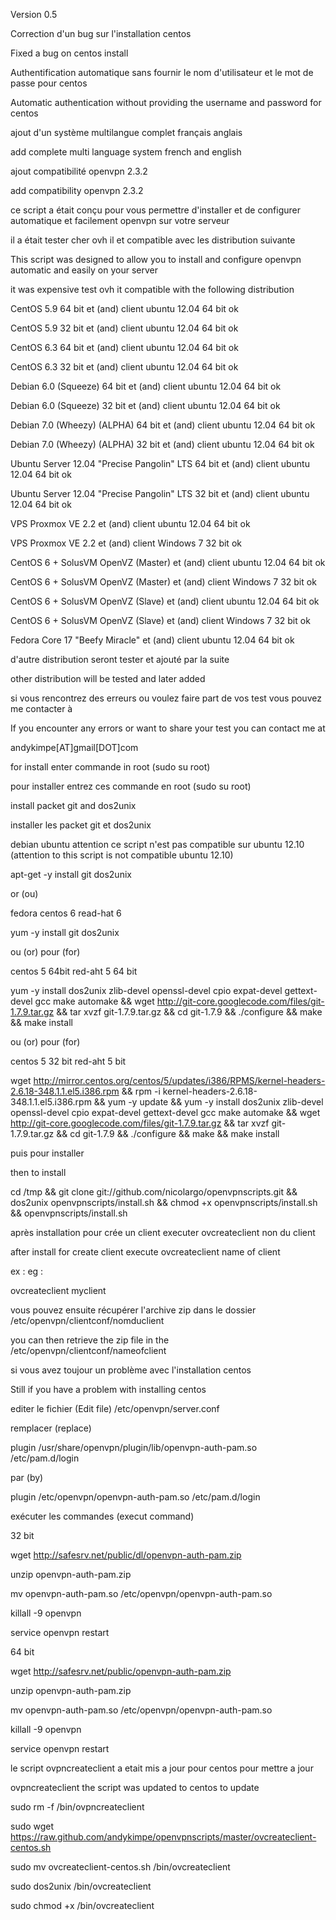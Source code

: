 Version 0.5

Correction d'un bug sur l'installation centos

Fixed a bug on centos install

Authentification automatique sans fournir le nom d'utilisateur et le mot de passe pour centos


Automatic authentication without providing the username and password for centos

ajout d'un système multilangue complet français anglais

add complete multi language system french and english

ajout compatibilité openvpn 2.3.2

add compatibility openvpn 2.3.2

ce script a était conçu pour vous permettre d'installer et de configurer automatique et facilement openvpn sur votre serveur

il a était tester cher ovh il et compatible avec les distribution suivante

This script was designed to allow you to install and configure openvpn automatic and easily on your server

it was expensive test ovh it compatible with the following distribution

CentOS 5.9 64 bit et (and) client ubuntu 12.04 64 bit ok

CentOS 5.9 32 bit et (and) client ubuntu 12.04 64 bit ok

CentOS 6.3 64 bit et (and) client ubuntu 12.04 64 bit ok

CentOS 6.3 32 bit et (and) client ubuntu 12.04 64 bit ok

Debian 6.0 (Squeeze) 64 bit et (and) client ubuntu 12.04 64 bit ok

Debian 6.0 (Squeeze) 32 bit et (and) client ubuntu 12.04 64 bit ok

Debian 7.0 (Wheezy) (ALPHA) 64 bit et (and) client ubuntu 12.04 64 bit ok

Debian 7.0 (Wheezy) (ALPHA) 32 bit et (and) client ubuntu 12.04 64 bit ok

Ubuntu Server 12.04 "Precise Pangolin" LTS 64 bit et (and) client ubuntu 12.04 64 bit ok

Ubuntu Server 12.04 "Precise Pangolin" LTS 32 bit et (and) client ubuntu 12.04 64 bit ok

VPS Proxmox VE 2.2 et (and) client ubuntu 12.04 64 bit ok

VPS Proxmox VE 2.2 et (and) client Windows 7 32 bit ok

CentOS 6 + SolusVM OpenVZ (Master) et (and) client ubuntu 12.04 64 bit ok

CentOS 6 + SolusVM OpenVZ (Master) et (and) client Windows 7 32 bit ok

CentOS 6 + SolusVM OpenVZ (Slave) et (and) client ubuntu 12.04 64 bit ok

CentOS 6 + SolusVM OpenVZ (Slave) et (and) client Windows 7 32 bit ok

Fedora Core 17 "Beefy Miracle" et (and) client ubuntu 12.04 64 bit ok


d'autre distribution seront tester et ajouté par la suite

other distribution will be tested and later added

si vous rencontrez des erreurs ou voulez faire part de vos test vous pouvez me contacter à

If you encounter any errors or want to share your test you can contact me at

andykimpe[AT]gmail[DOT]com

for install enter commande in root (sudo su root)

pour installer entrez ces commande en root (sudo su root)

install packet git and dos2unix

installer les packet git et dos2unix

debian ubuntu attention ce script n'est pas compatible sur ubuntu 12.10 (attention to this script is not compatible ubuntu 12.10)

apt-get -y install git dos2unix 

or (ou)

fedora centos 6 read-hat 6

yum -y install git dos2unix 

ou (or) pour (for) 

centos 5 64bit red-aht 5 64 bit

yum -y install dos2unix zlib-devel openssl-devel cpio expat-devel gettext-devel gcc make automake && wget http://git-core.googlecode.com/files/git-1.7.9.tar.gz && tar xvzf git-1.7.9.tar.gz && cd git-1.7.9 && ./configure && make && make install 

ou (or) pour (for) 

centos 5 32 bit red-aht 5 bit

wget http://mirror.centos.org/centos/5/updates/i386/RPMS/kernel-headers-2.6.18-348.1.1.el5.i386.rpm && rpm -i kernel-headers-2.6.18-348.1.1.el5.i386.rpm && yum -y update && yum -y install dos2unix zlib-devel openssl-devel cpio expat-devel gettext-devel gcc make automake && wget http://git-core.googlecode.com/files/git-1.7.9.tar.gz && tar xvzf git-1.7.9.tar.gz && cd git-1.7.9 && ./configure && make && make install

puis pour installer

then to install

cd /tmp && git clone git://github.com/nicolargo/openvpnscripts.git && dos2unix openvpnscripts/install.sh && chmod +x openvpnscripts/install.sh  && openvpnscripts/install.sh

après installation pour crée un client executer ovcreateclient non du client

after install for create client execute ovcreateclient name of client

ex :
eg :

ovcreateclient myclient

vous pouvez ensuite récupérer l'archive zip dans le dossier /etc/openvpn/clientconf/nomduclient

you can then retrieve the zip file in the /etc/openvpn/clientconf/nameofclient

si vous avez toujour un problème avec l'installation centos


Still if you have a problem with installing centos

editer le fichier (Edit file) /etc/openvpn/server.conf


remplacer (replace)

plugin /usr/share/openvpn/plugin/lib/openvpn-auth-pam.so /etc/pam.d/login

par (by)

plugin /etc/openvpn/openvpn-auth-pam.so /etc/pam.d/login

exécuter les commandes (execut command)

32 bit

wget http://safesrv.net/public/dl/openvpn-auth-pam.zip

unzip openvpn-auth-pam.zip

mv openvpn-auth-pam.so /etc/openvpn/openvpn-auth-pam.so

killall -9 openvpn

service openvpn restart

64 bit

wget http://safesrv.net/public/openvpn-auth-pam.zip

unzip openvpn-auth-pam.zip

mv openvpn-auth-pam.so /etc/openvpn/openvpn-auth-pam.so

killall -9 openvpn

service openvpn restart

le script ovpncreateclient a etait mis a jour pour centos pour mettre a jour

ovpncreateclient the script was updated to centos to update

sudo rm -f /bin/ovpncreateclient

sudo wget https://raw.github.com/andykimpe/openvpnscripts/master/ovcreateclient-centos.sh 

sudo mv ovcreateclient-centos.sh /bin/ovcreateclient

sudo dos2unix /bin/ovcreateclient

sudo chmod +x /bin/ovcreateclient
